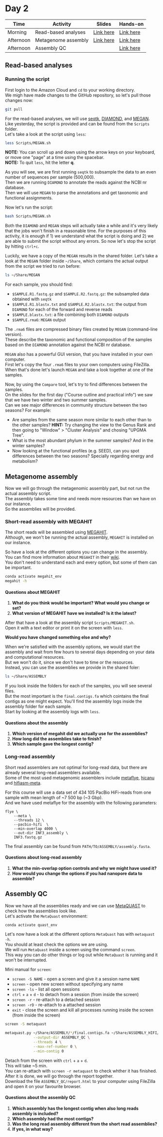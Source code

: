 # Day 2

| Time      | Activity            | Slides                               | Hands-on                          |
|-----------|---------------------|--------------------------------------|-----------------------------------|
| Morning   | Read-based analyses | [Link here](read-based-analyses.pdf) | [Link here](#read-based-analyses) |
| Afternoon | Metagenome assembly | [Link here](assembly-and-qc.pdf) | [Link here](#metagenome-assembly) |
| Afternoon | Assembly QC         |                                      | [Link here](#assembly-QC)         |

## Read-based analyses

### Running the script
First login to the Amazon Cloud and `cd` to your working directory.  
We migh have made changes to the GitHub repository, so let's pull those changes now:

```bash
git pull
```

For the read-based analyses, we will use [seqtk](https://github.com/lh3/seqtk), [DIAMOND](https://github.com/bbuchfink/diamond), and [MEGAN](https://uni-tuebingen.de/fakultaeten/mathematisch-naturwissenschaftliche-fakultaet/fachbereiche/informatik/lehrstuehle/algorithms-in-bioinformatics/software/megan6/).  
Like yesterday, the script is provided and can be found from the `Scripts` folder.  
Let's take a look at the script using `less`:

```bash
less Scripts/MEGAN.sh
```

**NOTE:** You can scroll up and down using the arrow keys on your keyboard, or move one "page" at a time using the spacebar.  
**NOTE:** To quit `less`, hit the letter **q**.  

As you will see, we are first running `seqtk` to subsample the data to an even number of sequences per sample (500,000).  
Then we are running `DIAMOND` to annotate the reads against the NCBI nr database.  
Then we will use `MEGAN` to parse the annotations and get taxonomic and functional assignments.  

Now let's run the script:

```bash
bash Scripts/MEGAN.sh
```

Both the `DIAMOND` and `MEGAN` steps will actually take a while and it's very likely that the jobs won't finish in a reasonable time.
For the purposes of this activity, it is enough if 1) we understand what the script is doing and 2) we are able to submit the script without any errors.
So now let's stop the script by hitting `ctrl+c`.  

Luckily, we have a copy of the `MEGAN` results in the shared folder.
Let's take a look at the `MEGAN` folder inside `~/Share`, which contains the actual output from the script we tried to run before:  

```bash
ls ~/Share/MEGAN
```

For each sample, you should find:
- `$SAMPLE.R1.fastq.gz` and `$SAMPLE.R2.fastq.gz`: the subsampled data obtained with `seqtk`
- `$SAMPLE.R1.blastx.txt` and `$SAMPLE.R2.blastx.txt`: the output from `DIAMOND` for each of the forward and reverse reads
- `$SAMPLE.blastx.txt`: a file combining both `DIAMOND` outputs
- `$SAMPLE.rma6`: `MEGAN` output

The `.rma6` files are compressed binary files created by `MEGAN` (command-line version).  
These describe the taxonomic and functional composition of the samples based on the `DIAMOND` annotation against the NCBI nr database.  

`MEGAN` also has a powerful GUI version, that you have installed in your own computer.  
First let's copy the four `.rma6` files to your own computers using FileZilla.  
When that's done let's launch `MEGAN` and take a look together at one of the samples.  

Now, by using the `Compare` tool, let's try to find differences between the samples.  
On the slides for the first day ("Course outline and practical info") we saw that we have two winter and two summer samples.  
Can we see major differences in community structure between the two seasons? For example:
- Are samples from the same season more similar to each other than to the other samples? **HINT:** Try changing the view to the Genus Rank and then going to "Window" > "Cluster Analysis" and chosing "UPGMA Tree".
- What is the most abundant phylum in the summer samples? And in the winter samples?
- Now looking at the functional profiles (e.g. SEED), can you spot differences between the two seasons? Specially regarding energy and metabolism?

## Metagenome assembly

Now we will go through the metagenomic assembly part, but not run the actual assembly script.  
The assembly takes some time and needs more resources than we have on our instance.  
So the assemblies will be provided.  

### Short-read assembly with MEGAHIT
The short reads will be assembled using [MEGAHIT](https://github.com/voutcn/megahit).  
Although, we won't be running the actual assembly, `MEGAHIT` is installed on our instance.  

So have a look at the different options you can change in the assembly.  
You can find more information about `MEGAHIT` in their [wiki](https://github.com/voutcn/megahit/wiki).  
You don't need to understand each and every option, but some of them can be important.

```bash
conda activate megahit_env
megahit -h
```

#### Questions about MEGAHIT
1. __What do you think would be important? What would you change or set?__  
2. __What version of MEGAHIT have we installed? Is it the latest?__

After that have a look at the assembly script `Scripts/MEGAHIT.sh`.  
Open it with a text editor or print it on the screen with `less`.  

__Would you have changed something else and why?__

When we're satisfied with the assembly options, we would start the assembly and wait from few hours to several days depending on your data and computational resources.  
But we won't do it, since we don't have to time or the resources.  
Instead, you can use the assemblies we provide in the shared foler:

```bash
ls ~/Share/ASSEMBLY
```

If you look inside the folders for each of the samples, you will see several files.  
But the most important is the `final.contigs.fa` which cointains the final contigs as one might expect.
You'll find the assembly logs inside the assembly folder for each sample.  
Start by looking at the assembly logs with `less`.

#### Questions about the assembly
1. __Which version of megahit did we actually use for the assemblies?__
2. __How long did the assemblies take to finish?__
3. __Which sample gave the longest contig?__

### Long-read assembly

Short read assemblers are not optimal for long-read data, but there are already several long-read assemblers available.  
Some of the most used metagenomic assemblers include [metaflye](https://github.com/fenderglass/Flye), [hicanu](https://github.com/marbl/canu) and [hifiasm-meta](https://github.com/xfengnefx/hifiasm-meta).  

For this course will use a data set of 434 105 PacBio HiFi-reads from one sample with mean length of ~7 500 bp (~3 Gbp).  
And we have used metaflye for the assembly with the following parameters:

```
flye \
    --meta \
    --threads 12 \
    --pacbio-hifi  \
    --min-overlap 4000 \
    --out-dir INF3_assembly \
    INF3.fastq.gz
```

The final assembly can be found from `PATH/TO/ASSEMBLY/assembly.fasta`.

#### Questions about long-read assembly
1. __What the min-overlap option controls and why we might have used it?__
2. __How would you change the options if you had nanopore data to assemble?__

## Assembly QC

Now we have all the assemblies ready and we can use [MetaQUAST](http://bioinf.spbau.ru/metaquast) to check how the assemblies look like.  
Let's activate the `MetaQuast` environment:

```bash
conda activate quast_env
```

Let's now have a look at the different options `MetaQuast` has with `metaquast -h`.  
You should at least check the options we are using.  
We will run `MetaQuast` inside a screen using the command `screen`.  
This way you can do other things or log out while `MetaQuast` is running and it won't be interrupted.

Mini manual for `screen`:
* `screen -S NAME` - open a screen and give it a session name `NAME`
* `screen` - open new screen without specifying any name
* `screen -ls` - list all open sessions
* `ctrl` + `a` + `d` - to detach from a session (from inside the screen)
* `screen -r` - re-attach to a detached session
* `screen -rD` - re-attach to a attached session
* `exit` - close the screen and kill all processes running inside the screen (from inside the screen)

```bash
screen -S metaquast

metaquast.py ~/Share/ASSEMBLY/*/final.contigs.fa ~/Share/ASSEMBLY_HIFI/assembly.fasta \
             --output-dir ASSEMBLY_QC \
             --threads 4 \
             --max-ref-number 0 \
             --min-contig 0
```
Detach from the screen with `ctrl` + `a` + `d`.  
This will take ~5 min.  
You can re-attach with `screen -r metaquast` to check whther it has finished.  
After it is done, we will go through the report together.  
Download the file `ASSEMBLY_QC/report.html` to your computer using FileZilla and open it on your favourite browser.

#### Questions about the assembly QC

1. __Which assembly has the longest contig when also long reads assembly is included?__
2. __Which assembly had the most contigs?__
3. __Was the long read assembly different from the short read assemblies?__
4. __If yes, in what way?__

